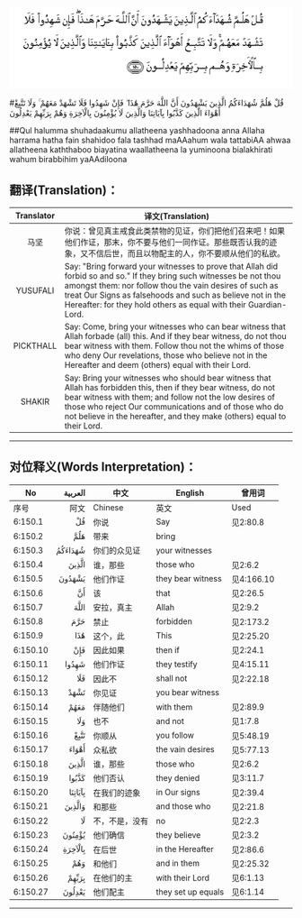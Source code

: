 ![006:150](images/006_150.gif)

#قُلْ هَلُمَّ شُهَدَاءَكُمُ الَّذِينَ يَشْهَدُونَ أَنَّ اللَّهَ حَرَّمَ هَٰذَا ۖ فَإِنْ شَهِدُوا فَلَا تَشْهَدْ مَعَهُمْ ۚ وَلَا تَتَّبِعْ أَهْوَاءَ الَّذِينَ كَذَّبُوا بِآيَاتِنَا وَالَّذِينَ لَا يُؤْمِنُونَ بِالْآخِرَةِ وَهُمْ بِرَبِّهِمْ يَعْدِلُونَ

##Qul halumma shuhadaakumu allatheena yashhadoona anna Allaha harrama hatha fain shahidoo fala tashhad maAAahum wala tattabiAA ahwaa allatheena kaththaboo biayatina waallatheena la yuminoona bialakhirati wahum birabbihim yaAAdiloona 

## 翻译(Translation)：

| Translator | 译文(Translation)                                            |
| :--------: | ------------------------------------------------------------ |
|    马坚    | 你说：曾见真主戒食此类禁物的见证，你们把他们召来吧！如果他们作证，那末，你不要与他们一同作证。那些既否认我的迹象，又不信后世，而且以物配主的人，你不要顺从他们的私欲。 |
|  YUSUFALI  | Say: "Bring forward your witnesses to prove that Allah did forbid so and so." If they bring such witnesses be not thou amongst them: nor follow thou the vain desires of such as treat Our Signs as falsehoods and such as believe not in the Hereafter: for they hold others as equal with their Guardian-Lord. |
| PICKTHALL  | Say: Come, bring your witnesses who can bear witness that Allah forbade (all) this. And if they bear witness, do not thou bear witness with them. Follow thou not the whims of those who deny Our revelations, those who believe not in the Hereafter and deem (others) equal with their Lord. |
|   SHAKIR   | Say: Bring your witnesses who should bear witness that Allah has forbidden this, then if they bear witness, do not bear witness with them; and follow not the low desires of those who reject Our communications and of those who do not believe in the hereafter, and they make (others) equal to their Lord. |

---

## 对位释义(Words Interpretation)：

| No   | العربية | 中文    | English | 曾用词 |
| ---- | ------: | ------- | ------- | ------ |
| 序号 |    阿文 | Chinese | 英文    | Used   |
| 6:150.1  | قُلْ      | 你说           | Say                | 见2:80.8   |
| 6:150.2  | هَلُمَّ     | 带来           | bring              |            |
| 6:150.3  | شُهَدَاءَكُمُ | 你们的众见证   | your witnesses     |            |
| 6:150.4  | الَّذِينَ   | 谁，那些       | those who          | 见2:6.2    |
| 6:150.5  | يَشْهَدُونَ  | 他们作证       | they bear witness  | 见4:166.10 |
| 6:150.6  | أَنَّ      | 该             | that               | 见2:26.5   |
| 6:150.7  | اللَّهَ    | 安拉，真主     | Allah              | 见2:9.2    |
| 6:150.8  | حَرَّمَ     | 禁止           | forbidden          | 见2:173.2  |
| 6:150.9  | هَٰذَا     | 这个，此       | This               | 见2:25.20  |
| 6:150.10 | فَإِنْ     | 因此如果       | then if            | 见2:24.1   |
| 6:150.11 | شَهِدُوا   | 他们作证       | they testify       | 见4:15.11  |
| 6:150.12 | فَلَا     | 因此不         | shall not          | 见2:22.18  |
| 6:150.13 | تَشْهَدْ    | 你见证         | you bear witness   |            |
| 6:150.14 | مَعَهُمْ    | 伴随他们       | with them          | 见2:89.9   |
| 6:150.15 | وَلَا     | 也不           | and not            | 见1:7.8    |
| 6:150.16 | تَتَّبِعْ    | 你顺从         | you follow         | 见5:48.19  |
| 6:150.17 | أَهْوَاءَ   | 众私欲         | the vain desires   | 见5:77.13  |
| 6:150.18 | الَّذِينَ   | 谁，那些       | those who          | 见2:6.2    |
| 6:150.19 | كَذَّبُوا   | 他们否认       | they denied        | 见3:11.7   |
| 6:150.20 | بِآيَاتِنَا | 在我们的迹象   | in Our signs       | 见2:39.4   |
| 6:150.21 | وَالَّذِينَ  | 和那些         | and those who      | 见2:21.8   |
| 6:150.22 | لَا      | 不，不是，没有 | no                 | 见2:2.3    |
| 6:150.23 | يُؤْمِنُونَ  | 他们确信       | they believe       | 见2:3.2    |
| 6:150.24 | بِالْآخِرَةِ | 在后世         | in the Hereafter   | 见2:86.6   |
| 6:150.25 | وَهُمْ     | 和他们         | and in them        | 见2:25.32  |
| 6:150.26 | بِرَبِّهِمْ   | 在他们的主     | with their Lord    | 见6:1.13   |
| 6:150.27 | يَعْدِلُونَ  | 他们配主       | they set up equals | 见6:1.14   |

---